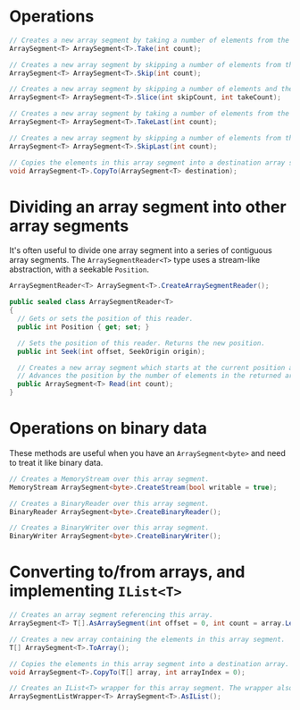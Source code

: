 # Operations

````C#
// Creates a new array segment by taking a number of elements from the beginning of this array segment.
ArraySegment<T> ArraySegment<T>.Take(int count);

// Creates a new array segment by skipping a number of elements from the beginning of this array segment.
ArraySegment<T> ArraySegment<T>.Skip(int count);

// Creates a new array segment by skipping a number of elements and then taking a number of elements from this array segment.
ArraySegment<T> ArraySegment<T>.Slice(int skipCount, int takeCount);

// Creates a new array segment by taking a number of elements from the end of this array segment.
ArraySegment<T> ArraySegment<T>.TakeLast(int count);

// Creates a new array segment by skipping a number of elements from the end of this array segment.
ArraySegment<T> ArraySegment<T>.SkipLast(int count);

// Copies the elements in this array segment into a destination array segment.
void ArraySegment<T>.CopyTo(ArraySegment<T> destination);
````

# Dividing an array segment into other array segments

It's often useful to divide one array segment into a series of contiguous array segments. The `ArraySegmentReader<T>` type uses a stream-like abstraction, with a seekable `Position`.

````C#
ArraySegmentReader<T> ArraySegment<T>.CreateArraySegmentReader();

public sealed class ArraySegmentReader<T>
{
  // Gets or sets the position of this reader.
  public int Position { get; set; }

  // Sets the position of this reader. Returns the new position.
  public int Seek(int offset, SeekOrigin origin);

  // Creates a new array segment which starts at the current position and includes the specified number of elements.
  // Advances the position by the number of elements in the returned array segment.
  public ArraySegment<T> Read(int count);
}
````

# Operations on binary data

These methods are useful when you have an `ArraySegment<byte>` and need to treat it like binary data.

````C#
// Creates a MemoryStream over this array segment.
MemoryStream ArraySegment<byte>.CreateStream(bool writable = true);

// Creates a BinaryReader over this array segment.
BinaryReader ArraySegment<byte>.CreateBinaryReader();

// Creates a BinaryWriter over this array segment.
BinaryWriter ArraySegment<byte>.CreateBinaryWriter();
````

# Converting to/from arrays, and implementing `IList<T>`

````C#
// Creates an array segment referencing this array.
ArraySegment<T> T[].AsArraySegment(int offset = 0, int count = array.Length - offset);

// Creates a new array containing the elements in this array segment.
T[] ArraySegment<T>.ToArray();

// Copies the elements in this array segment into a destination array.
void ArraySegment<T>.CopyTo(T[] array, int arrayIndex = 0);

// Creates an IList<T> wrapper for this array segment. The wrapper also implements IList.
ArraySegmentListWrapper<T> ArraySegment<T>.AsIList();
````
